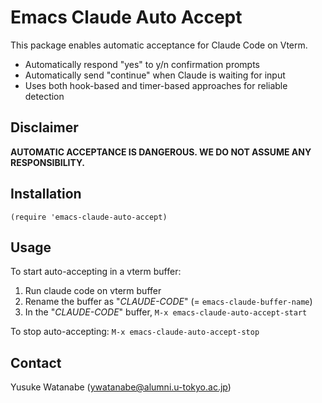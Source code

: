 <!-- ---
!-- Timestamp: 2025-05-05 00:44:38
!-- Author: ywatanabe
!-- File: /ssh:sp:/home/ywatanabe/proj/llemacs/home/.emacs.d/lisp/emacs-claude-code-auto-accept/README.md
!-- --- -->

# Emacs Claude Auto Accept

This package enables automatic acceptance for Claude Code on Vterm.
- Automatically respond "yes" to y/n confirmation prompts
- Automatically send "continue" when Claude is waiting for input
- Uses both hook-based and timer-based approaches for reliable detection

## Disclaimer
**AUTOMATIC ACCEPTANCE IS DANGEROUS. WE DO NOT ASSUME ANY RESPONSIBILITY.**

## Installation
```elisp
(require 'emacs-claude-auto-accept)
```

## Usage
To start auto-accepting in a vterm buffer:
1. Run claude code on vterm buffer
2. Rename the buffer as "*CLAUDE-CODE*" (= `emacs-claude-buffer-name`)
3. In the "*CLAUDE-CODE*" buffer, `M-x emacs-claude-auto-accept-start`

To stop auto-accepting:
`M-x emacs-claude-auto-accept-stop`

## Contact
Yusuke Watanabe (ywatanabe@alumni.u-tokyo.ac.jp)

<!-- EOF -->